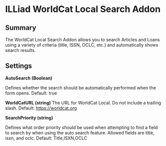 # ILLiad WorldCat Local Search Addon

## Summary

The WorldCat Local Search Addon allows you to search Articles and Loans using a variety of criteria (title, ISSN, OCLC, etc.) and automatically shows search results.

## Settings

**AutoSearch (Boolean)**

Defines whether the search should be automatically performed when the form opens. Default: true

**WorldCatURL (string)**
The URL for WorldCat Local. Do not include a trailing slash. Default: https://worldcat.org

**SearchPriority (string)**

Defines what order priority should be used when attempting to find a field to search by when using the auto search feature. Allowed fields are title, isxn, and oclc. Default: Title,ISXN,OCLC